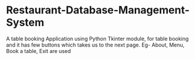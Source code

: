 # Restaurant-Database-Management-System
A table booking Application using Python Tkinter module, for table booking and it has few buttons which takes us to the next page. Eg- About, Menu, Book a table, Exit are used
